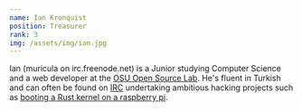 ```yaml
---
name: Ian Kronquist
position: Treasurer
rank: 3
img: /assets/img/ian.jpg
---
```


Ian (muricula on irc.freenode.net) is a Junior studying Computer Science and a web developer at the 
[OSU Open Source Lab](http://osuosl.org).  He's fluent in Turkish and can often be found on 
[IRC](http://lug.oregonstate.edu/blog/irc/) undertaking ambitious hacking projects 
such as [booting a Rust kernel on a raspberry pi](http://github.com/iankronquist/kernel-of-truth).
